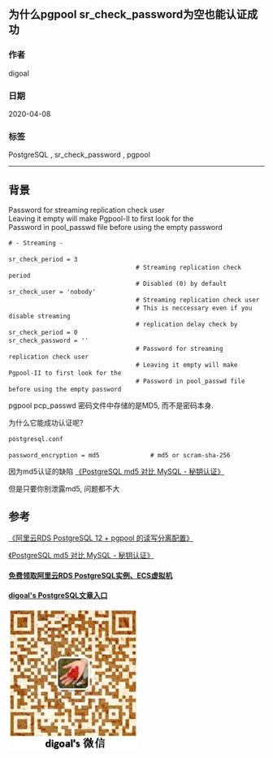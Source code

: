 ## 为什么pgpool sr_check_password为空也能认证成功  
          
### 作者                                                                          
digoal                                                                                                                   
                            
### 日期                                                                                                                   
2020-04-08                                                                                                               
                                                                                                                   
### 标签                                                                                                                   
PostgreSQL , sr_check_password , pgpool  
                       
----                 
                            
## 背景      
Password for streaming replication check user  
Leaving it empty will make Pgpool-II to first look for the  
Password in pool_passwd file before using the empty password  
  
```  
# - Streaming -  
  
sr_check_period = 3  
                                   # Streaming replication check period  
                                   # Disabled (0) by default  
sr_check_user = 'nobody'  
                                   # Streaming replication check user  
                                   # This is neccessary even if you disable streaming  
                                   # replication delay check by sr_check_period = 0  
sr_check_password = ''  
                                   # Password for streaming replication check user  
                                   # Leaving it empty will make Pgpool-II to first look for the  
                                   # Password in pool_passwd file before using the empty password  
```  
  
pgpool pcp_passwd 密码文件中存储的是MD5, 而不是密码本身.   
  
为什么它能成功认证呢?   
  
```  
postgresql.conf  
  
password_encryption = md5              # md5 or scram-sha-256  
```  
  
因为md5认证的缺陷 [《PostgreSQL md5 对比 MySQL - 秘钥认证》](../201610/20161009_01.md)     
  
但是只要你别泄露md5, 问题都不大  
  
## 参考  
[《阿里云RDS PostgreSQL 12 + pgpool 的读写分离配置》](../202002/20200229_01.md)    
  
[《PostgreSQL md5 对比 MySQL - 秘钥认证》](../201610/20161009_01.md)    
  
    
  
#### [免费领取阿里云RDS PostgreSQL实例、ECS虚拟机](https://www.aliyun.com/database/postgresqlactivity "57258f76c37864c6e6d23383d05714ea")
  
  
#### [digoal's PostgreSQL文章入口](https://github.com/digoal/blog/blob/master/README.md "22709685feb7cab07d30f30387f0a9ae")
  
  
![digoal's weixin](../pic/digoal_weixin.jpg "f7ad92eeba24523fd47a6e1a0e691b59")
  
